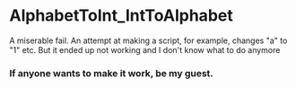 # AlphabetToInt_IntToAlphabet
A miserable fail. An attempt at making a script, for example, changes "a" to "1" etc. But it ended up not working and I don't know what to do anymore

### If anyone wants to make it work, be my guest.
